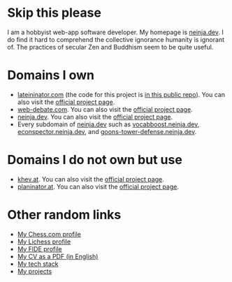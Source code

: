 # Skip this please

I am a hobbyist web-app software developer. My homepage is [neinja.dev](https://neinja.dev). I do find it hard to comprehend the collective ignorance humanity is ignorant of. The practices of secular Zen and Buddhism seem to be quite useful.

# Domains I own

- [lateininator.com](https://lateininator.com/dashboard) (the code for this project is [in this public repo](https://github.com/neinja007/lateininator)). You can also visit the [official project page](https://neinja.dev/projects/lateininator-v3).
- [web-debate.com](https://web-debate.com). You can also visit the [official project page](https://neinja.dev/projects/webdebate).
- [neinja.dev](https://neinja.dev). You can also visit the [official project page](https://neinja.dev/projects/my-homepage).
- Every subdomain of [neinja.dev](https://neinja.dev) such as [vocabboost.neinja.dev](https://vocabboost.neinja.dev), [econspector.neinja.dev](https://econspector.neinja.dev), and [goons-tower-defense.neinja.dev](https://goons-tower-defense.neinja.dev).

# Domains I do not own but use

- [khev.at](https://khev.at). You can also visit the [official project page](https://neinja.dev/projects/khev.at-homepage).
- [planinator.at](https://www.planinator.at). You can also visit the [official project page](https://neinja.dev/projects/planinator).

# Other random links

- [My Chess.com profile](https://chess.com/member/nein_ja_007)
- [My Lichess profile](https://lichess.org/@/neinja007)
- [My FIDE profile](https://ratings.fide.com/profile/530011027)
- [My CV as a PDF (in English)](https://neinja.dev/cv-en.pdf)
- [My tech stack](https://neinja.dev/tech-stack)
- [My projects](https://neinja.dev/projects)
